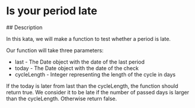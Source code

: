 # Is your period late

## Description

In this kata, we will make a function to test whether a period is late.

Our function will take three parameters:

* last - The Date object with the date of the last period
* today - The Date object with the date of the check
* cycleLength - Integer representing the length of the cycle in days

If the today is later from last than the cycleLength, the function should return true. We consider it to be late if the number of passed days is larger than the cycleLength. Otherwise return false.